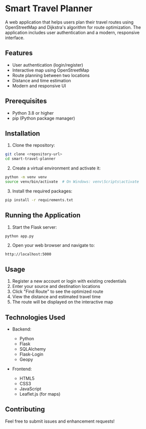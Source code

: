 # Smart Travel Planner

A web application that helps users plan their travel routes using OpenStreetMap and Dijkstra's algorithm for route optimization. The application includes user authentication and a modern, responsive interface.

## Features

- User authentication (login/register)
- Interactive map using OpenStreetMap
- Route planning between two locations
- Distance and time estimation
- Modern and responsive UI

## Prerequisites

- Python 3.8 or higher
- pip (Python package manager)

## Installation

1. Clone the repository:
```bash
git clone <repository-url>
cd smart-travel-planner
```

2. Create a virtual environment and activate it:
```bash
python -m venv venv
source venv/bin/activate  # On Windows: venv\Scripts\activate
```

3. Install the required packages:
```bash
pip install -r requirements.txt
```

## Running the Application

1. Start the Flask server:
```bash
python app.py
```

2. Open your web browser and navigate to:
```
http://localhost:5000
```

## Usage

1. Register a new account or login with existing credentials
2. Enter your source and destination locations
3. Click "Find Route" to see the optimized route
4. View the distance and estimated travel time
5. The route will be displayed on the interactive map

## Technologies Used

- Backend:
  - Python
  - Flask
  - SQLAlchemy
  - Flask-Login
  - Geopy

- Frontend:
  - HTML5
  - CSS3
  - JavaScript
  - Leaflet.js (for maps)

## Contributing

Feel free to submit issues and enhancement requests! 